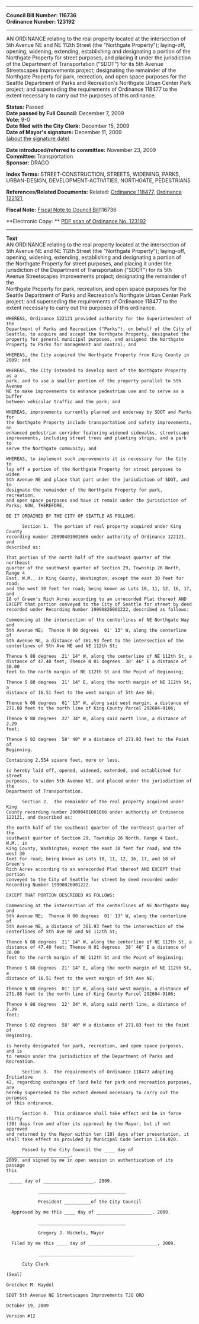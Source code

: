 * * * * *  
  
**Council Bill Number: [](#h0)[](#h2)116736**   
**Ordinance Number: 123192**  
  
* * * * *  
  
AN ORDINANCE relating to the real property located at the intersection of 5th Avenue NE and NE 112th Street (the "Northgate Property"); laying-off, opening, widening, extending, establishing and designating a portion of the Northgate Property for street purposes, and placing it under the jurisdiction of the Department of Transportation ("SDOT") for its 5th Avenue Streetscapes Improvements project; designating the remainder of the Northgate Property for park, recreation, and open space purposes for the Seattle Department of Parks and Recreation's Northgate Urban Center Park project; and superseding the requirements of Ordinance 118477 to the extent necessary to carry out the purposes of this ordinance.  
  
**Status:** Passed   
**Date passed by Full Council:** December 7, 2009   
**Vote:** 9-0   
**Date filed with the City Clerk:** December 15, 2009   
**Date of Mayor's signature:** December 11, 2009   
[(about the signature date)](/~public/approvaldate.htm)   
  
  
**Date introduced/referred to committee:** November 23, 2009   
**Committee:** Transportation   
**Sponsor:** DRAGO   
  
**Index Terms:** STREET-CONSTRUCTION, STREETS, WIDENING, PARKS, URBAN-DESIGN, DEVELOPMENT-ACTIVITIES, NORTHGATE, PEDESTRIANS  
  
**References/Related Documents:** Related: [Ordinance 118477](http://clerk.ci.seattle.wa.us/~scripts/nph-brs.exe?s1=&s3=&s4=118477&s2=&s5=&Sect4=and&l=20&Sect2=THESON&Sect3=PLURON&Sect5=CBOR1&Sect6=HITOFF&d=CBOR&p=1&u=/~public/cbor1.htm&r=1&f=G), [Ordinance 122121](http://clerk.ci.seattle.wa.us/~scripts/nph-brs.exe?s1=&s3=&s4=122121&s2=&s5=&Sect4=and&l=20&Sect2=THESON&Sect3=PLURON&Sect5=CBOR1&Sect6=HITOFF&d=CBOR&p=1&u=/~public/cbor1.htm&r=1&f=G),  
  
**Fiscal Note:** [Fiscal Note to Council Bill](http://clerk.seattle.gov/~public/fnote/116736.htm)[](#h1)[](#h3)116736  
  
**Electronic Copy: ** [PDF scan of Ordinance No. 123192](/~archives/Ordinances/Ord_123192.pdf)  
  
* * * * *  
  
**Text**  
    AN ORDINANCE relating to the real property located at the intersection of  
    5th Avenue NE and NE 112th Street (the "Northgate Property"); laying-off,  
    opening, widening, extending, establishing and designating a portion of  
    the Northgate Property for street purposes, and placing it under the  
    jurisdiction of the Department of Transportation ("SDOT") for its 5th  
    Avenue Streetscapes Improvements project; designating the remainder of the  
    Northgate Property for park, recreation, and open space purposes for the  
    Seattle Department of Parks and Recreation's Northgate Urban Center Park  
    project; and superseding the requirements of Ordinance 118477 to the  
    extent necessary to carry out the purposes of this ordinance.  
  
    WHEREAS, Ordinance 122121 provided authority for the Superintendent of the  
    Department of Parks and Recreation ("Parks"), on behalf of the City of  
    Seattle, to acquire and accept the Northgate Property, designated the  
    property for general municipal purposes, and assigned the Northgate  
    Property to Parks for management and control; and  
  
    WHEREAS, the City acquired the Northgate Property from King County in  
    2009; and  
  
    WHEREAS, the City intended to develop most of the Northgate Property as a  
    park, and to use a smaller portion of the property parallel to 5th Avenue  
    NE to make improvements to enhance pedestrian use and to serve as a buffer  
    between vehicular traffic and the park; and  
  
    WHEREAS, improvements currently planned and underway by SDOT and Parks for  
    the Northgate Property include transportation and safety improvements, an  
    enhanced pedestrian corridor featuring widened sidewalks, streetscape  
    improvements, including street trees and planting strips, and a park to  
    serve the Northgate community; and  
  
    WHEREAS, to implement such improvements it is necessary for the City to  
    lay off a portion of the Northgate Property for street purposes to widen  
    5th Avenue NE and place that part under the jurisdiction of SDOT, and to  
    designate the remainder of the Northgate Property for park, recreation,  
    and open space purposes and have it remain under the jurisdiction of  
    Parks; NOW, THEREFORE,  
  
    BE IT ORDAINED BY THE CITY OF SEATTLE AS FOLLOWS:  
  
          Section 1.  The portion of real property acquired under King County  
    recording number 20090401001666 under authority of Ordinance 122121, and  
    described as:  
  
    That portion of the north half of the southeast quarter of the northeast  
    quarter of the southwest quarter of Section 29, Township 26 North, Range 4  
    East, W.M., in King County, Washington; except the east 30 feet for road;  
    and the west 30 feet for road; being known as Lots 10, 11, 12, 16, 17, and  
    18 of Green's Rich Acres according to an unrecorded Plat thereof AND  
    EXCEPT that portion conveyed to the City of Seattle for street by deed  
    recorded under Recording Number 19990826001222, described as follows:  
  
    Commencing at the intersection of the centerlines of NE Northgate Way and  
    5th Avenue NE;  Thence N 00 degrees  01' 13" W, along the centerline of  
    5th Avenue NE, a distance of 361.93 feet to the intersection of the  
    centerlines of 5th Ave NE and NE 112th St;  
  
    Thence N 88 degrees  21' 14" W, along the centerline of NE 112th St, a  
    distance of 47.40 feet; Thence N 01 degrees  38' 46" E a distance of 30.00  
    feet to the north margin of NE 112th St and the Point of Beginning;  
  
    Thence S 88 degrees  21' 14" E, along the north margin of NE 112th St, a  
    distance of 16.51 feet to the west margin of 5th Ave NE;  
  
    Thence N 00 degrees  01' 13" W, along said west margin, a distance of  
    271.88 feet to the north line of King County Parcel 292604-9106;  
  
    Thence N 88 degrees  22' 34" W, along said north line, a distance of 2.29  
    feet;  
  
    Thence S 02 degrees  58' 40" W a distance of 271.83 feet to the Point of  
    Beginning.  
  
    Containing 2,554 square feet, more or less.  
  
    is hereby laid off, opened, widened, extended, and established for street  
    purposes, to widen 5th Avenue NE, and placed under the jurisdiction of the  
    Department of Transportation.  
  
          Section 2.  The remainder of the real property acquired under King  
    County recording number 20090401001666 under authority of Ordinance  
    122121, and described as:  
  
    The north half of the southeast quarter of the northeast quarter of the  
    southwest quarter of Section 29, Township 26 North, Range 4 East, W.M., in  
    King County, Washington; except the east 30 feet for road; and the west 30  
    feet for road; being known as Lots 10, 11, 12, 16, 17, and 18 of Green's  
    Rich Acres according to an unrecorded Plat thereof AND EXCEPT that portion  
    conveyed to the City of Seattle for street by deed recorded under  
    Recording Number 19990826001222.  
  
    EXCEPT THAT PORTION DESCRIBED AS FOLLOWS:  
  
    Commencing at the intersection of the centerlines of NE Northgate Way and  
    5th Avenue NE;  Thence N 00 degrees  01' 13" W, along the centerline of  
    5th Avenue NE, a distance of 361.93 feet to the intersection of the  
    centerlines of 5th Ave NE and NE 112th St;  
  
    Thence N 88 degrees  21' 14" W, along the centerline of NE 112th St, a  
    distance of 47.40 feet; Thence N 01 degrees  38' 46" E a distance of 30.00  
    feet to the north margin of NE 112th St and the Point of Beginning;  
  
    Thence S 88 degrees  21' 14" E, along the north margin of NE 112th St, a  
    distance of 16.51 feet to the west margin of 5th Ave NE;  
  
    Thence N 00 degrees  01' 13" W, along said west margin, a distance of  
    271.88 feet to the north line of King County Parcel 292604-9106;  
  
    Thence N 88 degrees  22' 34" W, along said north line, a distance of 2.29  
    feet;  
  
    Thence S 02 degrees  58' 40" W a distance of 271.83 feet to the Point of  
    Beginning.  
  
    is hereby designated for park, recreation, and open space purposes, and is  
    to remain under the jurisdiction of the Department of Parks and  
    Recreation.  
  
          Section 3.  The requirements of Ordinance 118477 adopting Initiative  
    42, regarding exchanges of land held for park and recreation purposes, are  
    hereby superseded to the extent deemed necessary to carry out the purposes  
    of this ordinance.  
  
          Section 4.  This ordinance shall take effect and be in force thirty  
    (30) days from and after its approval by the Mayor, but if not approved  
    and returned by the Mayor within ten (10) days after presentation, it  
    shall take effect as provided by Municipal Code Section 1.04.020.  
  
          Passed by the City Council the ____ day of ________________________,  
    2009, and signed by me in open session in authentication of its passage  
    this  
  
     _____ day of ___________________, 2009.  
  
                _________________________________  
  
                President __________of the City Council  
  
      Approved by me this ____ day of _____________________, 2009.  
  
                _________________________________  
  
                Gregory J. Nickels, Mayor  
  
      Filed by me this ____ day of __________________________, 2009.  
  
                ____________________________________  
  
          City Clerk  
  
    (Seal)  
  
    Gretchen M. Haydel  
  
    SDOT 5th Avenue NE Streetscapes Improvements TJO ORD  
  
    October 19, 2009  
  
    Version #12  
